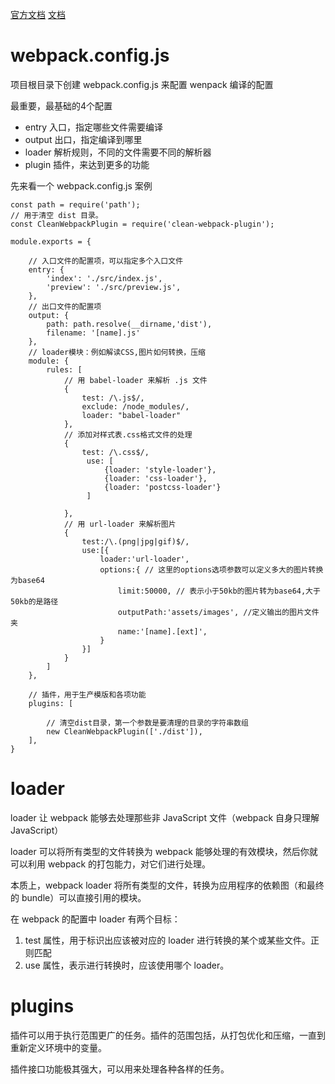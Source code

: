 
[官方文档](https://www.webpackjs.com/configuration/)
[文档](https://www.webpackjs.com/concepts/)


# webpack.config.js 

项目根目录下创建 webpack.config.js 来配置 wenpack 编译的配置

最重要，最基础的4个配置
- entry			入口，指定哪些文件需要编译
- output		出口，指定编译到哪里
- loader		解析规则，不同的文件需要不同的解析器
- plugin		插件，来达到更多的功能


先来看一个 webpack.config.js 案例
```
const path = require('path');
// 用于清空 dist 目录。
const CleanWebpackPlugin = require('clean-webpack-plugin');

module.exports = {

    // 入口文件的配置项，可以指定多个入口文件
    entry: {
        'index': './src/index.js',
        'preview': './src/preview.js',
    },
	// 出口文件的配置项
    output: {
        path: path.resolve(__dirname,'dist'),
        filename: '[name].js'
    },
    // loader模块：例如解读CSS,图片如何转换，压缩
    module: {
        rules: [ 
			// 用 babel-loader 来解析 .js 文件
            {
                test: /\.js$/,
                exclude: /node_modules/,
                loader: "babel-loader"
            },
            // 添加对样式表.css格式文件的处理
            {
                test: /\.css$/,
                 use: [
                     {loader: 'style-loader'},
                     {loader: 'css-loader'},
                     {loader: 'postcss-loader'}
                 ]

            },
			// 用 url-loader 来解析图片
            {
                test:/\.(png|jpg|gif)$/,
                use:[{
                    loader:'url-loader',
                    options:{ // 这里的options选项参数可以定义多大的图片转换为base64
                        limit:50000, // 表示小于50kb的图片转为base64,大于50kb的是路径
                        outputPath:'assets/images', //定义输出的图片文件夹
                        name:'[name].[ext]',
                    }
                }]
            }
        ]
    },

    // 插件，用于生产模版和各项功能
    plugins: [

        // 清空dist目录，第一个参数是要清理的目录的字符串数组
        new CleanWebpackPlugin(['./dist']),
    ],
}
```



# loader

loader 让 webpack 能够去处理那些非 JavaScript 文件（webpack 自身只理解 JavaScript）

loader 可以将所有类型的文件转换为 webpack 能够处理的有效模块，然后你就可以利用 webpack 的打包能力，对它们进行处理。

本质上，webpack loader 将所有类型的文件，转换为应用程序的依赖图（和最终的 bundle）可以直接引用的模块。


在 webpack 的配置中 loader 有两个目标：
1. test 属性，用于标识出应该被对应的 loader 进行转换的某个或某些文件。正则匹配
2. use 属性，表示进行转换时，应该使用哪个 loader。



# plugins

插件可以用于执行范围更广的任务。插件的范围包括，从打包优化和压缩，一直到重新定义环境中的变量。

插件接口功能极其强大，可以用来处理各种各样的任务。